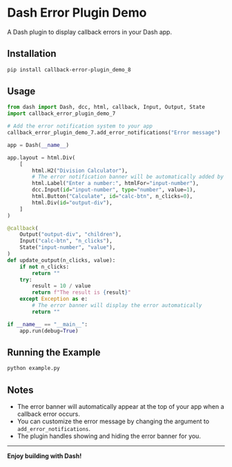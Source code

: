 # Dash Error Plugin Demo

A Dash plugin to display callback errors in your Dash app.

## Installation

```bash
pip install callback-error-plugin_demo_8
```

## Usage

```python
from dash import Dash, dcc, html, callback, Input, Output, State
import callback_error_plugin_demo_7

# Add the error notification system to your app
callback_error_plugin_demo_7.add_error_notifications("Error message")

app = Dash(__name__)

app.layout = html.Div(
    [
        html.H2("Division Calculator"),
        # The error notification banner will be automatically added by the plugin
        html.Label("Enter a number:", htmlFor="input-number"),
        dcc.Input(id="input-number", type="number", value=1),
        html.Button("Calculate", id="calc-btn", n_clicks=0),
        html.Div(id="output-div"),
    ]
)

@callback(
    Output("output-div", "children"),
    Input("calc-btn", "n_clicks"),
    State("input-number", "value"),
)
def update_output(n_clicks, value):
    if not n_clicks:
        return ""
    try:
        result = 10 / value
        return f"The result is {result}"
    except Exception as e:
        # The error banner will display the error automatically
        return ""

if __name__ == "__main__":
    app.run(debug=True)
```

## Running the Example

```bash
python example.py
```

## Notes

- The error banner will automatically appear at the top of your app when a callback error occurs.
- You can customize the error message by changing the argument to `add_error_notifications`.
- The plugin handles showing and hiding the error banner for you.

---

**Enjoy building with Dash!**
